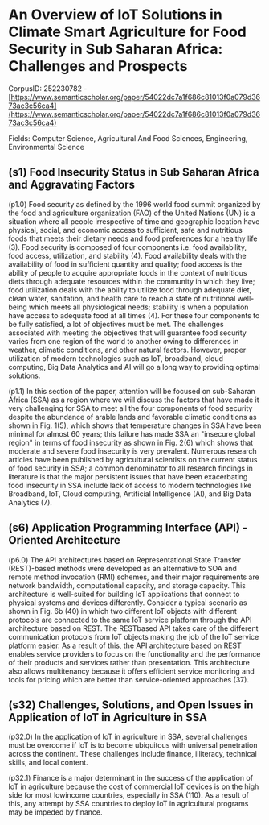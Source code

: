 # An Overview of IoT Solutions in Climate Smart Agriculture for Food Security in Sub Saharan Africa: Challenges and Prospects

CorpusID: 252230782 - [https://www.semanticscholar.org/paper/54022dc7a1f686c81013f0a079d3673ac3c56ca4](https://www.semanticscholar.org/paper/54022dc7a1f686c81013f0a079d3673ac3c56ca4)

Fields: Computer Science, Agricultural And Food Sciences, Engineering, Environmental Science

## (s1) Food Insecurity Status in Sub Saharan Africa and Aggravating Factors
(p1.0) Food security as defined by the 1996 world food summit organized by the food and agriculture organization (FAO) of the United Nations (UN) is a situation where all people irrespective of time and geographic location have physical, social, and economic access to sufficient, safe and nutritious foods that meets their dietary needs and food preferences for a healthy life (3). Food security is composed of four components i.e. food availability, food access, utilization, and stability (4). Food availability deals with the availability of food in sufficient quantity and quality; food access is the ability of people to acquire appropriate foods in the context of nutritious diets through adequate resources within the community in which they live; food utilization deals with the ability to utilize food through adequate diet, clean water, sanitation, and health care to reach a state of nutritional well-being which meets all physiological needs; stability is when a population have access to adequate food at all times (4). For these four components to be fully satisfied, a lot of objectives must be met. The challenges associated with meeting the objectives that will guarantee food security varies from one region of the world to another owing to differences in weather, climatic conditions, and other natural factors. However, proper utilization of modern technologies such as IoT, broadband, cloud computing, Big Data Analytics and AI will go a long way to providing optimal solutions.

(p1.1) In this section of the paper, attention will be focused on sub-Saharan Africa (SSA) as a region where we will discuss the factors that have made it very challenging for SSA to meet all the four components of food security despite the abundance of arable lands and favorable climatic conditions as shown in Fig. 1(5), which shows that temperature changes in SSA have been minimal for almost 60 years; this failure has made SSA an "insecure global region" in terms of food insecurity as shown in Fig. 2(6) which shows that moderate and severe food insecurity is very prevalent. Numerous research articles have been published by agricultural scientists on the current status of food security in SSA; a common denominator to all research findings in literature is that the major persistent issues that have been exacerbating food insecurity in SSA include lack of access to modern technologies like Broadband, IoT, Cloud computing, Artificial Intelligence (AI), and Big Data Analytics (7).
## (s6) Application Programming Interface (API) -Oriented Architecture
(p6.0) The API architectures based on Representational State Transfer (REST)-based methods were developed as an alternative to SOA and remote method invocation (RMI) schemes, and their major requirements are network bandwidth, computational capacity, and storage capacity. This architecture is well-suited for building IoT applications that connect to physical systems and devices differently. Consider a typical scenario as shown in Fig.  6b (40) in which two different IoT objects with different protocols are connected to the same IoT service platform through the API architecture based on REST. The RESTbased API takes care of the different communication protocols from IoT objects making the job of the IoT service platform easier. As a result of this, the API architecture based on REST enables service providers to focus on the functionality and the performance of their products and services rather than presentation. This architecture also allows multitenancy because it offers efficient service monitoring and tools for pricing which are better than service-oriented approaches (37).
## (s32) Challenges, Solutions, and Open Issues in Application of IoT in Agriculture in SSA
(p32.0) In the application of IoT in agriculture in SSA, several challenges must be overcome if IoT is to become ubiquitous with universal penetration across the continent. These challenges include finance, illiteracy, technical skills, and local content.

(p32.1) Finance is a major determinant in the success of the application of IoT in agriculture because the cost of commercial IoT devices is on the high side for most lowincome countries, especially in SSA (110). As a result of this, any attempt by SSA countries to deploy IoT in agricultural programs may be impeded by finance.
